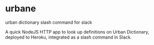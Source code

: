 # urbane
urban dictionary slash command for slack

A quick NodeJS HTTP app to look up definitions on Urban Dictionary, deployed to Heroku, integrated as a slash command in Slack.
